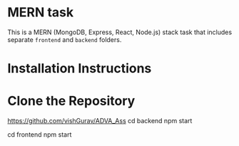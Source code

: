 # MERN task
This is a MERN (MongoDB, Express, React, Node.js) stack task that includes separate `frontend` and `backend` folders.

# Installation Instructions

#  Clone the Repository
https://github.com/vishGurav/ADVA_Ass
cd backend
npm start

cd frontend 
npm start
